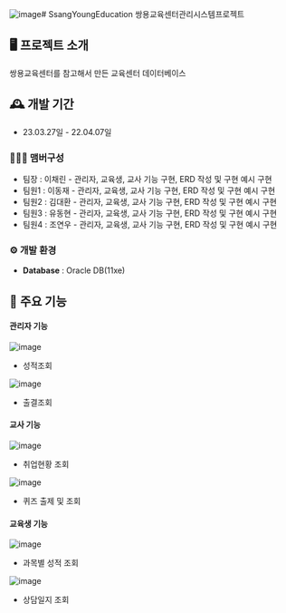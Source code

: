 ![image](https://github.com/DongDongEEEE/SsangYoungEducation/assets/134983411/bb0b38f7-a5c8-421b-b611-e7704974df5c)# SsangYoungEducation
쌍용교육센터관리시스템프로젝트

## 🖥️ 프로젝트 소개
쌍용교육센터를 참고해서 만든 교육센터 데이터베이스
<br>

## 🕰️ 개발 기간
* 23.03.27일 - 22.04.07일

### 🧑‍🤝‍🧑 맴버구성
 - 팀장  : 이채린 - 관리자, 교육생, 교사 기능 구현, ERD 작성 및 구현 예시 구현
 - 팀원1 : 이동재 - 관리자, 교육생, 교사 기능 구현, ERD 작성 및 구현 예시 구현
 - 팀원2 : 김대환 - 관리자, 교육생, 교사 기능 구현, ERD 작성 및 구현 예시 구현
 - 팀원3 : 유동현 - 관리자, 교육생, 교사 기능 구현, ERD 작성 및 구현 예시 구현
 - 팀원4 : 조연우 - 관리자, 교육생, 교사 기능 구현, ERD 작성 및 구현 예시 구현

### ⚙️ 개발 환경
- **Database** : Oracle DB(11xe)

## 📌 주요 기능
#### 관리자 기능
![image](https://github.com/DongDongEEEE/SsangYoungEducation/assets/134983411/bee4cc95-82fd-43d4-9bf8-0bcff4b1a305)

- 성적조회

![image](https://github.com/DongDongEEEE/SsangYoungEducation/assets/134983411/5b15a2ab-900d-4ec6-b59b-9084fabc98c6) 

- 출결조회

#### 교사 기능

![image](https://github.com/DongDongEEEE/SsangYoungEducation/assets/134983411/f4c2493f-83ce-483d-adfb-f85001e8d21b)

- 취업현황 조회

![image](https://github.com/DongDongEEEE/SsangYoungEducation/assets/134983411/bcd3fad2-2941-4e6c-8127-08301fc72987)

- 퀴즈 출제 및 조회

#### 교육생 기능

![image](https://github.com/DongDongEEEE/SsangYoungEducation/assets/134983411/61b798b3-b3c9-4613-83b3-bea8f193ad38)

- 과목별 성적 조회

![image](https://github.com/DongDongEEEE/SsangYoungEducation/assets/134983411/f77bb23f-5d17-4d3c-9283-abd8564d0d94)

- 상담일지 조회

